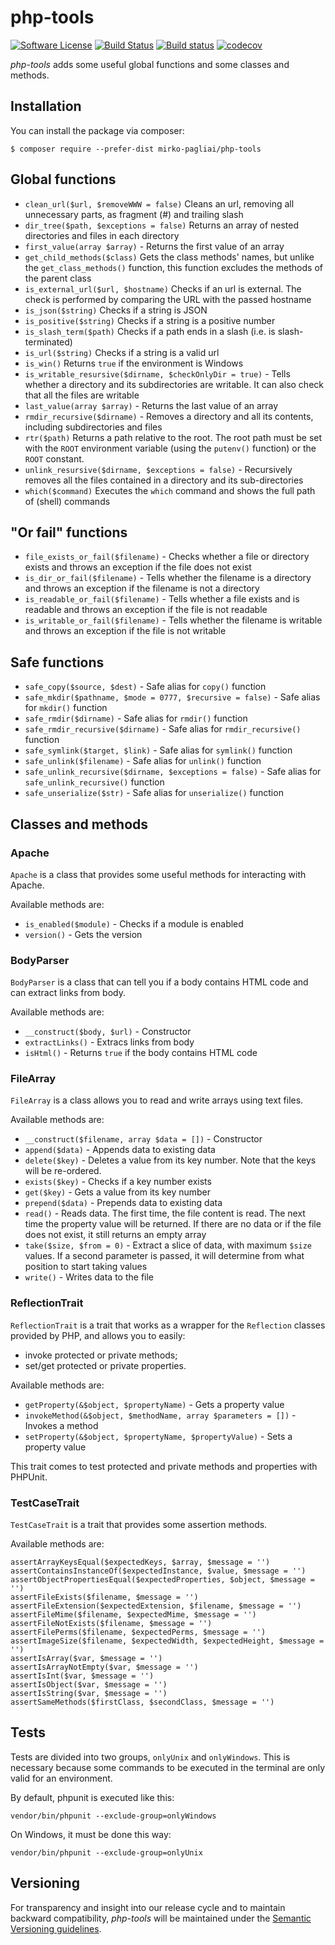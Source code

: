 # php-tools

[![Software License](https://img.shields.io/badge/license-MIT-brightgreen.svg?style=flat-square)](LICENSE.txt)
[![Build Status](https://api.travis-ci.org/mirko-pagliai/php-tools.svg?branch=master)](https://travis-ci.org/mirko-pagliai/php-tools)
[![Build status](https://ci.appveyor.com/api/projects/status/dexhrwff7w814wt3?svg=true)](https://ci.appveyor.com/project/mirko-pagliai/php-tools)
[![codecov](https://codecov.io/gh/mirko-pagliai/php-tools/branch/master/graph/badge.svg)](https://codecov.io/gh/mirko-pagliai/php-tools)

*php-tools* adds some useful global functions and some classes and methods.

## Installation
You can install the package via composer:

    $ composer require --prefer-dist mirko-pagliai/php-tools

## Global functions
- `clean_url($url, $removeWWW = false)` Cleans an url, removing all unnecessary parts, as fragment (#) and trailing slash
- `dir_tree($path, $exceptions = false)` Returns an array of nested directories and files in each directory
- `first_value(array $array)` - Returns the first value of an array
- `get_child_methods($class)` Gets the class methods' names, but unlike the `get_class_methods()` function, this function excludes the methods of the parent class
- `is_external_url($url, $hostname)` Checks if an url is external. The check is performed by comparing the URL with the passed hostname
- `is_json($string)` Checks if a string is JSON
- `is_positive($string)` Checks if a string is a positive number
- `is_slash_term($path)` Checks if a path ends in a slash (i.e. is slash-terminated)
- `is_url($string)` Checks if a string is a valid url
- `is_win()` Returns `true` if the environment is Windows
- `is_writable_resursive($dirname, $checkOnlyDir = true)` - Tells whether a directory and its subdirectories are writable. It can also check that all the files are writable
- `last_value(array $array)` - Returns the last value of an array
- `rmdir_recursive($dirname)` - Removes a directory and all its contents, including subdirectories and files
- `rtr($path)` Returns a path relative to the root. The root path must be set with the `ROOT` environment variable  (using the `putenv()` function) or the `ROOT` constant.
- `unlink_resursive($dirname, $exceptions = false)` - Recursively removes all the files contained in a directory and its sub-directories
- `which($command)` Executes the `which` command and shows the full path of (shell) commands

## "Or fail" functions
- `file_exists_or_fail($filename)` - Checks whether a file or directory exists and throws an exception if the file does not exist
- `is_dir_or_fail($filename)` - Tells whether the filename is a directory and throws an exception if the filename is not a directory
- `is_readable_or_fail($filename)` - Tells whether a file exists and is readable and throws an exception if the file is not readable
- `is_writable_or_fail($filename)` - Tells whether the filename is writable and throws an exception if the file is not writable

## Safe functions
- `safe_copy($source, $dest)` - Safe alias for `copy()` function
- `safe_mkdir($pathname, $mode = 0777, $recursive = false)` - Safe alias for `mkdir()` function
- `safe_rmdir($dirname)` - Safe alias for `rmdir()` function
- `safe_rmdir_recursive($dirname)` - Safe alias for `rmdir_recursive()` function
- `safe_symlink($target, $link)` - Safe alias for `symlink()` function
- `safe_unlink($filename)` - Safe alias for `unlink()` function
- `safe_unlink_recursive($dirname, $exceptions = false)` - Safe alias for `safe_unlink_recursive()` function
- `safe_unserialize($str)` - Safe alias for `unserialize()` function

## Classes and methods
### Apache
`Apache` is a class that provides some useful methods for interacting with Apache.

Available methods are:
- `is_enabled($module)` - Checks if a module is enabled
- `version()` - Gets the version

### BodyParser
`BodyParser` is a class that can tell you if a body contains HTML code and can
    extract links from body.

Available methods are:
- `__construct($body, $url)` - Constructor
- `extractLinks()` - Extracs links from body
- `isHtml()` - Returns `true` if the body contains HTML code

### FileArray
`FileArray` is a class allows you to read and write arrays using text files.

Available methods are:
- `__construct($filename, array $data = [])` - Constructor
- `append($data)` - Appends data to existing data
- `delete($key)` - Deletes a value from its key number. Note that the keys will
    be re-ordered.
- `exists($key)` - Checks if a key number exists
- `get($key)` - Gets a value from its key number
- `prepend($data)` - Prepends data to existing data
- `read()` - Reads data. The first time, the file content is read. The next time
    the property value will be returned. If there are no data or if the file
    does not exist, it still returns an empty array
- `take($size, $from = 0)` - Extract a slice of data, with maximum `$size` values.
        If a second parameter is passed, it will determine from what position to
        start taking values
- `write()` - Writes data to the file

### ReflectionTrait
`ReflectionTrait` is a trait that works as a wrapper for the `Reflection` classes provided by PHP, and allows you to easily:
- invoke protected or private methods;
- set/get protected or private properties.

Available methods are:
- `getProperty(&$object, $propertyName)` - Gets a property value
- `invokeMethod(&$object, $methodName, array $parameters = [])` - Invokes a method
- `setProperty(&$object, $propertyName, $propertyValue)` - Sets a property value
    
This trait comes to test protected and private methods and properties with
PHPUnit.

### TestCaseTrait
`TestCaseTrait` is a trait that provides some assertion methods.

Available methods are:

    assertArrayKeysEqual($expectedKeys, $array, $message = '')
    assertContainsInstanceOf($expectedInstance, $value, $message = '')
    assertObjectPropertiesEqual($expectedProperties, $object, $message = '')
    assertFileExists($filename, $message = '')
    assertFileExtension($expectedExtension, $filename, $message = '')
    assertFileMime($filename, $expectedMime, $message = '')
    assertFileNotExists($filename, $message = '')
    assertFilePerms($filename, $expectedPerms, $message = '')
    assertImageSize($filename, $expectedWidth, $expectedHeight, $message = '')
    assertIsArray($var, $message = '')
    assertIsArrayNotEmpty($var, $message = '')
    assertIsInt($var, $message = '')
    assertIsObject($var, $message = '')
    assertIsString($var, $message = '')
    assertSameMethods($firstClass, $secondClass, $message = '')

## Tests
Tests are divided into two groups, `onlyUnix` and `onlyWindows`. This is
necessary because some commands to be executed in the terminal are only valid
for an environment.

By default, phpunit is executed like this:

    vendor/bin/phpunit --exclude-group=onlyWindows

On Windows, it must be done this way:

    vendor/bin/phpunit --exclude-group=onlyUnix

## Versioning
For transparency and insight into our release cycle and to maintain backward 
compatibility, *php-tools* will be maintained under the 
[Semantic Versioning guidelines](http://semver.org).

